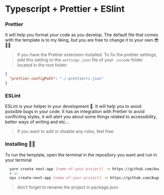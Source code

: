 # Typescript + Prettier + ESlint

### **Prettier**

It will help you format your code as you develop. The default file that comes with the
template is to my liking, but you are free to change it to your own.😎👍🏻

> If you have the Prettier extension installed. To fix the prettier settings, add this
> setting to the `settings.json` file of your `.vscode` folder located in the root folder

```json
{
  "prettier.configPath": "./.prettierrc.json"
}
```

### **ESLint**

ESLint is your helper in your development 🤖. It will help you to avoid possible bugs in
your code. It has an integration with Prettier to avoid conflicting styles, it will alert
you about some things related to accessibility, better ways of writing and etc... <br>

> If you want to add or disable any rules, feel free.

### Installing 👨‍💻

To run the template, open the terminal in the repository you want and run in your terminal

```bash
  yarn create next-app [name-of-your-project] -e https://github.com/AugustoTI/template-next-ts
  # or
  npx create-next-app [name-of-your-project] -e https://github.com/AugustoTI/template-next-ts
```

> don't forget to rename the project in package.json
